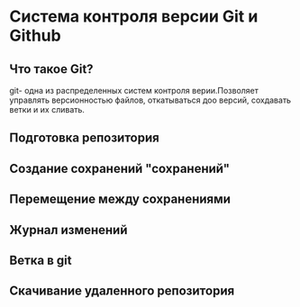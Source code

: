 # Система контроля версии Git и Github

## Что такое Git?
git- одна из распределенных систем контроля верии.Позволяет управлять версионностью файлов, откатываться доо версий, сохдавать ветки и их сливать.

## Подготовка репозитория

## Создание сохранений "сохранений"

## Перемещение между сохранениями 

## Журнал изменений 

## Ветка в git

## Скачивание удаленного репозитория